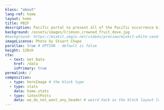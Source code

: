 ```yaml
---
klass: "about"
lang-ref: home
layout: home
title: PBIF
description: Pacific portal to present all of the Pacific occurrence biodiversity data available on GBIF.
background: /assets/images/Crimson_crowned_fruit_dove.jpg
#background: https://mixkit.imgix.net/videos/preview/mixkit-white-sand-beach-and-palm-trees-1564-0.jpg?w=1200&h=630&fit=crop
imageLicense: Photo by Stuart Chape
parallax: true # OPTION - default is false
height: 120vh
cta:
  - text: Get Data
    href: /data
    isPrimary: true
permalink: /
composition:
  - type: heroImage # the block type
  - type: stats
    data: home.stats
  - type: latestPosts
    data: we_do_not_want_any_header # weird hack as the block layout looks for a data element and falls back to the page if none is present
---
```

